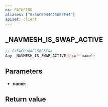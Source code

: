```yaml
---
ns: PATHFIND
aliases: ["0x5AC0944C156E5F44"]
apiset: client
---
```

## _NAVMESH_IS_SWAP_ACTIVE

```c
// 0x5AC0944C156E5F44
Any _NAVMESH_IS_SWAP_ACTIVE(char* name);
```


## Parameters
* **name**:

## Return value